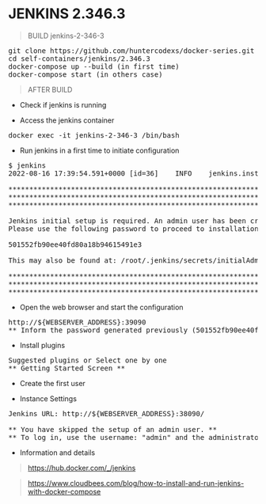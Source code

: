 # JENKINS 2.346.3

> BUILD jenkins-2-346-3

<pre>
git clone https://github.com/huntercodexs/docker-series.git .
cd self-containers/jenkins/2.346.3
docker-compose up --build (in first time)
docker-compose start (in others case)
</pre>

> AFTER BUILD

- Check if jenkins is running

- Access the jenkins container

<pre>
docker exec -it jenkins-2-346-3 /bin/bash
</pre>

- Run jenkins in a first time to initiate configuration

<pre>
$ jenkins
2022-08-16 17:39:54.591+0000 [id=36]	INFO	jenkins.install.SetupWizard#init: 

*************************************************************
*************************************************************
*************************************************************

Jenkins initial setup is required. An admin user has been created and a password generated.
Please use the following password to proceed to installation:

501552fb90ee40fd80a18b94615491e3

This may also be found at: /root/.jenkins/secrets/initialAdminPassword

*************************************************************
*************************************************************
*************************************************************
</pre>

- Open the web browser and start the configuration

<pre>
http://${WEBSERVER_ADDRESS}:39090
** Inform the password generated previously (501552fb90ee40fd80a18b94615491e3) **
</pre>

- Install plugins

<pre>
Suggested plugins or Select one by one
** Getting Started Screen **
</pre>

- Create the first user

- Instance Settings

<pre>
Jenkins URL: http://${WEBSERVER_ADDRESS}:38090/

** You have skipped the setup of an admin user. **
** To log in, use the username: "admin" and the administrator password you used to access the setup wizard. **
</pre>

- Information and details

> https://hub.docker.com/_/jenkins

> https://www.cloudbees.com/blog/how-to-install-and-run-jenkins-with-docker-compose
